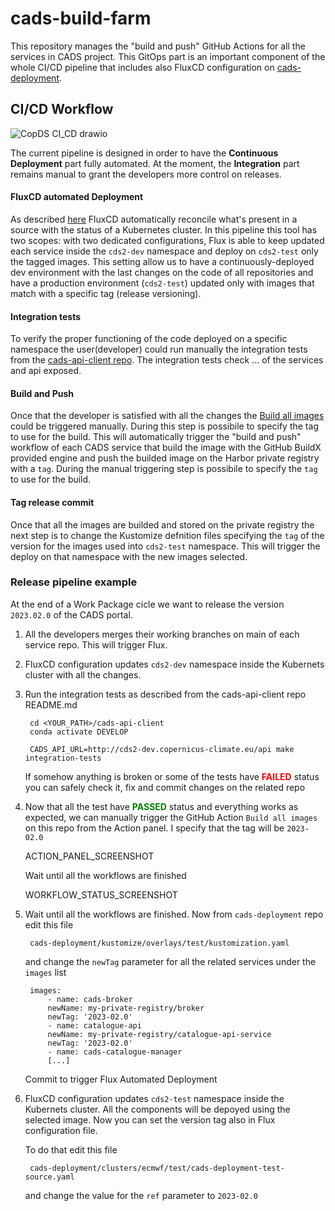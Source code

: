 # cads-build-farm

This repository manages the "build and push" GitHub Actions for all the services in CADS project. This GitOps part is an important component of the whole CI/CD pipeline that includes also FluxCD configuration on [cads-deployment](https://github.com/ecmwf-projects/cads-deployment).

## CI/CD Workflow
![CopDS CI_CD drawio](https://user-images.githubusercontent.com/59499702/220074303-4a89cc7d-76a3-4f73-8cf4-5fd748760b0b.png)

The current pipeline is designed in order to have the **Continuous Deployment** part fully automated. At the moment, the **Integration** part remains manual to grant the developers more control on releases. 

#### FluxCD automated Deployment
As described [here](https://github.com/ecmwf-projects/cads-deployment) FluxCD automatically reconcile what's present in a source with the status of a Kubernetes cluster. In this pipeline this tool has two scopes: with two dedicated configurations, Flux is able to keep updated each service inside the `cds2-dev` namespace and deploy on `cds2-test` only the tagged images. This setting allow us to have a continuously-deployed dev environment with the last changes on the code of all repositories and have a production environment (`cds2-test`) updated only with images that match with a specific tag (release versioning).

#### Integration tests
To verify the proper functioning of the code deployed on a specific namespace the user(developer) could run manually the integration tests from the [cads-api-client repo](https://github.com/ecmwf-projects/cads-api-client). The integration tests check ... of the services and api exposed.

#### Build and Push
Once that the developer is satisfied with all the changes the [Build all images](https://github.com/ecmwf-projects/cads-build-farm/actions/workflows/build-images.yml) could be triggered manually. During this step is possibile to specify the tag to use for the build. This will automatically trigger the "build and push" workflow of each CADS service that build the image with the GitHub BuildX provided engine and push the builded image on the Harbor private registry with a `tag`. During the manual triggering step is possibile to specify the `tag` to use for the build. 

#### Tag release commit
Once that all the images are builded and stored on the private registry the next step is to change the Kustomize defnition files specifying the `tag` of the version for the images used into `cds2-test` namespace. This will trigger the deploy on that namespace with the new images selected.

### Release pipeline example
At the end of a Work Package cicle we want to release the version `2023.02.0` of the CADS portal.

1. All the developers merges their working branches on main of each service repo. This will trigger Flux.
2. FluxCD configuration updates `cds2-dev` namespace inside the Kubernets cluster with all the changes.
3. Run the integration tests as described from the cads-api-client repo README.md

        cd <YOUR_PATH>/cads-api-client
        conda activate DEVELOP

        CADS_API_URL=http://cds2-dev.copernicus-climate.eu/api make integration-tests

    If somehow anything is broken or some of the tests have <span style="color:red">**FAILED**</span> status you can safely check it, fix and commit changes on the related repo
4. Now that all the test have <span style="color:green">**PASSED**</span> status and everything works as expected, we can manually trigger the GitHub Action `Build all images` on this repo from the Action panel. I specify that the tag will be `2023-02.0`

    ACTION_PANEL_SCREENSHOT

    Wait until all the workflows are finished

    WORKFLOW_STATUS_SCREENSHOT

5. Wait until all the workflows are finished. Now from `cads-deployment` repo edit this file

        cads-deployment/kustomize/overlays/test/kustomization.yaml

    and change the `newTag` parameter for all the related services under the `images` list

        images:
            - name: cads-broker
            newName: my-private-registry/broker
            newTag: '2023-02.0'
            - name: catalogue-api
            newName: my-private-registry/catalogue-api-service
            newTag: '2023-02.0'
            - name: cads-catalogue-manager
            [...]

    Commit to trigger Flux Automated Deployment
6. FluxCD configuration updates `cds2-test` namespace inside the Kubernets cluster. All the components will be depoyed using the selected image. Now you can set the version tag also in Flux configuration file. 

    To do that edit this file

        cads-deployment/clusters/ecmwf/test/cads-deployment-test-source.yaml

    and change the value for the `ref` parameter to `2023-02.0`


